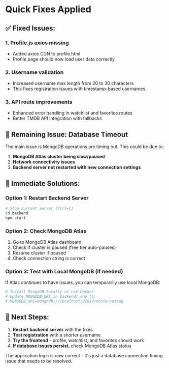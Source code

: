 # Quick Fixes Applied

## ✅ Fixed Issues:

### 1. Profile.js axios missing
- Added axios CDN to profile.html
- Profile page should now load user data correctly

### 2. Username validation
- Increased username max length from 20 to 30 characters
- This fixes registration issues with timestamp-based usernames

### 3. API route improvements
- Enhanced error handling in watchlist and favorites routes
- Better TMDB API integration with fallbacks

## 🔧 Remaining Issue: Database Timeout

The main issue is MongoDB operations are timing out. This could be due to:

1. **MongoDB Atlas cluster being slow/paused**
2. **Network connectivity issues**
3. **Backend server not restarted with new connection settings**

## 🚀 Immediate Solutions:

### Option 1: Restart Backend Server
```bash
# Stop current server (Ctrl+C)
cd backend
npm start
```

### Option 2: Check MongoDB Atlas
1. Go to MongoDB Atlas dashboard
2. Check if cluster is paused (free tier auto-pauses)
3. Resume cluster if paused
4. Check connection string is correct

### Option 3: Test with Local MongoDB (if needed)
If Atlas continues to have issues, you can temporarily use local MongoDB:
```bash
# Install MongoDB locally or use Docker
# Update MONGODB_URI in backend/.env to:
# MONGODB_URI=mongodb://localhost:27017/movie-rating
```

## 📝 Next Steps:

1. **Restart backend server** with the fixes
2. **Test registration** with a shorter username
3. **Try the frontend** - profile, watchlist, and favorites should work
4. **If database issues persist**, check MongoDB Atlas status

The application logic is now correct - it's just a database connection timing issue that needs to be resolved.